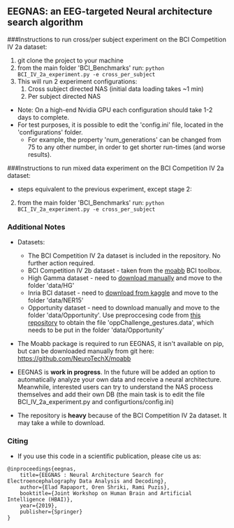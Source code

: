## EEGNAS: an EEG-targeted Neural architecture search algorithm

###Instructions to run cross/per subject experiment on the BCI Competition IV 2a dataset:
1. git clone the project to your machine
2. from the main folder 'BCI_Benchmarks' run: `python BCI_IV_2a_experiment.py -e cross_per_subject`
3. This will run 2 experiment configurations:
    1. Cross subject directed NAS (initial data loading takes ~1 min)
    2. Per subject directed NAS
    
* Note: On a high-end Nvidia GPU each configuration should take 1-2 days to complete.
* For test purposes, it is possible to edit the 'config.ini' file, located in the 'configurations' folder.
    * For example, the property 'num_generations' can be changed from 75 to any other number, in order to get shorter run-times (and worse results).

###Instructions to run mixed data experiment on the BCI Competition IV 2a dataset:
* steps equivalent to the previous experiment, except stage 2:
2. from the main folder 'BCI_Benchmarks' run: `python BCI_IV_2a_experiment.py -e cross_per_subject`
    
### Additional Notes
* Datasets:
    * The BCI Competition IV 2a dataset is included in the repository. No further action required.
    * BCI Competition IV 2b dataset - taken from the [moabb](https://github.com/NeuroTechX/moabb) BCI toolbox.
    * High Gamma dataset - need to [download manually](https://web.gin.g-node.org/robintibor/high-gamma-dataset) and move to the folder 'data/HG'
    * Inria BCI dataset - need to [download from kaggle](https://www.kaggle.com/c/inria-bci-challenge/data) and move to the folder 'data/NER15'
    * Opportunity dataset - need to download manually and move to the folder 'data/Opportunity'. Use preproccesing code from [this repository](https://github.com/guillaume-chevalier/HAR-stacked-residual-bidir-LSTMs/blob/master/data/download_datasets.py) to obtain the file 'oppChallenge_gestures.data', which needs to be put in the folder 'data/Opportunity'

* The Moabb package is required to run EEGNAS, it isn't available on pip, but can be downloaded manually from git here: https://github.com/NeuroTechX/moabb
* EEGNAS is **work in progress**. In the future will be added an option to automatically analyze your own data and receive a neural architecture. Meanwhile, interested users can try to understand the NAS process themselves and add their own DB (the main task is to edit the file BCI_IV_2a_experiment.py and configurtions/config.ini)
* The repository is **heavy** because of the BCI Competition IV 2a dataset. It may take a while to download.

### Citing
* If you use this code in a scientific publication, please cite us as:
```
@inproceedings{eegnas,
	title={EEGNAS : Neural Architecture Search for Electroencephalography Data Analysis and Decoding},
	author={Elad Rapaport, Oren Shriki, Rami Puzis},
	booktitle={Joint Workshop on Human Brain and Artificial Intelligence (HBAI)},
	year={2019},
	publisher={Springer}
}
```